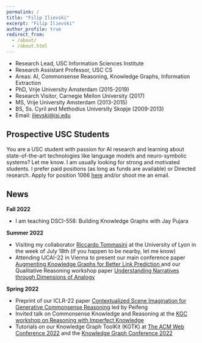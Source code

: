 ```yaml
---
permalink: /
title: "Filip Ilievski"
excerpt: "Filip Ilievski"
author_profile: true
redirect_from: 
  - /about/
  - /about.html
---
```


* Research Lead, USC Information Sciences Institute
* Research Assistant Professor, USC CS
* Areas: AI, Commonsense Reasoning, Knowledge Graphs, Information Extraction
* PhD, Vrije University Amsterdam (2015-2019)
* Research Visitor, Carnegie Mellon University (2017)
* MS, Vrije University Amsterdam (2013-2015)
* BS, Ss. Cyril and Methodius University Skopje (2009-2013)
* Email: ilievski@isi.edu

## Prospective USC Students

You are a USC student with passion for AI research and learning about state-of-the-art technologies like language models and neuro-symbolic systems? Let me know. I am usually looking for strong and motivated students. I prefer paid positions (as long as funds are available) or Directed research. Apply for position 1066 [here](https://www.isi.edu/ms_student_positions/) and/or shoot me an email.

## News

**Fall 2022**
* I am teaching DSCI-558: Building Knowledge Graphs with Jay Pujara

**Summer 2022**
* Visiting my collaborator [Riccardo Tommasini](https://riccardotommasini.com/) at the University of Lyon in the week of July 18th (if you happen to be nearby, let me know)
* Attending IJCAI-22 in Vienna to present our main conference paper [Augmenting Knowledge Graphs for Better Link Prediction
](https://arxiv.org/abs/2203.13965) and our Qualitative Reasoning workshop paper [Understanding Narratives through Dimensions of Analogy
](https://arxiv.org/abs/2206.07167)

**Spring 2022**
* Preprint of our ICLR-22 paper [Contextualized Scene Imagination for Generative Commonsense Reasoning](https://arxiv.org/pdf/2112.06318.pdf) led by Peifeng
* Invited talk on Commonsense Knowledge and Reasoning at the [KGC workshop on Reasoning with Imperfect Knowledge](https://github.com/Imperfect-Knowledge/ik2022)
* Tutorials on our Knowledge Graph ToolKit (KGTK) at [The ACM Web Conference 2022](https://www2022.thewebconf.org/tutorials/) and the [Knowledge Graph Conference 2022](https://www.knowledgegraph.tech/kgc-2022-program/)
